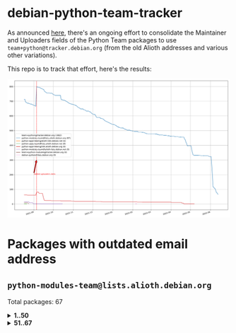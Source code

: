 # debian-python-team-tracker



As announced [here](https://lists.debian.org/debian-python/2021/08/msg00006.html), there's an ongoing effort to consolidate the Maintainer and Uploaders fields of the Python Team packages to use `team+python@tracker.debian.org` (from the old Alioth addresses and various other variations).



This repo is to track that effort, here's the results:



![Python team emails](images/python_team_emails.svg)


# Packages with outdated email address

## `python-modules-team@lists.alioth.debian.org`
Total packages: 67
<details>
<summary><b>1..50</b></summary>


| # | Package | Version |
| --- | --- | --- |
| 1 | [django-pipeline](https://tracker.debian.org/django-pipeline) | 1.6.14-3 |
| 2 | [faker](https://tracker.debian.org/faker) | 0.9.3-0.1 |
| 3 | [fastchunking](https://tracker.debian.org/fastchunking) | 0.0.3-2 |
| 4 | [flask-script](https://tracker.debian.org/flask-script) | 2.0.6-2 |
| 5 | [hachoir](https://tracker.debian.org/hachoir) | 3.1.0+dfsg-3 |
| 6 | [kivy](https://tracker.debian.org/kivy) | 1.11.0-2 |
| 7 | [mockldap](https://tracker.debian.org/mockldap) | 0.3.0-4 |
| 8 | [networkx](https://tracker.debian.org/networkx) | 2.5+ds-2 |
| 9 | [okasha](https://tracker.debian.org/okasha) | 0.2.4-4 |
| 10 | [portio](https://tracker.debian.org/portio) | 0.5-4 |
| 11 | [power](https://tracker.debian.org/power) | 1.4+dfsg-4 |
| 12 | [pydenticon](https://tracker.debian.org/pydenticon) | 0.3.1-2 |
| 13 | [pydle](https://tracker.debian.org/pydle) | 0.9.4-2 |
| 14 | [pyfg](https://tracker.debian.org/pyfg) | 0.50-2 |
| 15 | [pylibmc](https://tracker.debian.org/pylibmc) | 1.5.2-3 |
| 16 | [pynliner](https://tracker.debian.org/pynliner) | 0.8.0-2 |
| 17 | [pyopengl](https://tracker.debian.org/pyopengl) | 3.1.5+dfsg-1 |
| 18 | [pyprind](https://tracker.debian.org/pyprind) | 2.11.2-2 |
| 19 | [pytds](https://tracker.debian.org/pytds) | 1.10.0-1 |
| 20 | [pytest-bdd](https://tracker.debian.org/pytest-bdd) | 3.2.1-1 |
| 21 | [python-aioinflux](https://tracker.debian.org/python-aioinflux) | 0.9.0-2 |
| 22 | [python-click-log](https://tracker.debian.org/python-click-log) | 0.2.1-2 |
| 23 | [python-colour](https://tracker.debian.org/python-colour) | 0.1.5-2 |
| 24 | [python-decorator](https://tracker.debian.org/python-decorator) | 4.4.2-2 |
| 25 | [python-demjson](https://tracker.debian.org/python-demjson) | 2.2.4-5 |
| 26 | [python-django-push-notifications](https://tracker.debian.org/python-django-push-notifications) | 1.4.1-1 |
| 27 | [python-ewmh](https://tracker.debian.org/python-ewmh) | 0.1.6-2 |
| 28 | [python-gflags](https://tracker.debian.org/python-gflags) | 1.5.1-7 |
| 29 | [python-hpilo](https://tracker.debian.org/python-hpilo) | 4.3-3 |
| 30 | [python-ipfix](https://tracker.debian.org/python-ipfix) | 0.9.7-2 |
| 31 | [python-ldap](https://tracker.debian.org/python-ldap) | 3.2.0-4 |
| 32 | [python-libguess](https://tracker.debian.org/python-libguess) | 1.1-4 |
| 33 | [python-mailer](https://tracker.debian.org/python-mailer) | 0.8.1-4 |
| 34 | [python-mastodon](https://tracker.debian.org/python-mastodon) | 1.5.1-1 |
| 35 | [python-model-mommy](https://tracker.debian.org/python-model-mommy) | 1.6.0-2 |
| 36 | [python-pathtools](https://tracker.debian.org/python-pathtools) | 0.1.2-4 |
| 37 | [python-pem](https://tracker.debian.org/python-pem) | 19.1.0-1 |
| 38 | [python-persistent](https://tracker.debian.org/python-persistent) | 4.6.4-0.2 |
| 39 | [python-pex](https://tracker.debian.org/python-pex) | 1.1.14-3.1 |
| 40 | [python-phonenumbers](https://tracker.debian.org/python-phonenumbers) | 8.12.1-1 |
| 41 | [python-plaster](https://tracker.debian.org/python-plaster) | 1.0-2 |
| 42 | [python-plaster-pastedeploy](https://tracker.debian.org/python-plaster-pastedeploy) | 0.5-3 |
| 43 | [python-repoze.sphinx.autointerface](https://tracker.debian.org/python-repoze.sphinx.autointerface) | 0.8-0.2 |
| 44 | [python-schedutils](https://tracker.debian.org/python-schedutils) | 0.6-2.1 |
| 45 | [python-service-identity](https://tracker.debian.org/python-service-identity) | 18.1.0-6 |
| 46 | [python-simpy](https://tracker.debian.org/python-simpy) | 2.3.1+dfsg-2 |
| 47 | [python-slimmer](https://tracker.debian.org/python-slimmer) | 0.1.30-8 |
| 48 | [python-suntime](https://tracker.debian.org/python-suntime) | 1.2.5-2 |
| 49 | [python-tempita](https://tracker.debian.org/python-tempita) | 0.5.2-6 |
| 50 | [python-testing.mysqld](https://tracker.debian.org/python-testing.mysqld) | 1.4.0-4 |
</details>
<details>
<summary><b>51..67</b></summary>

| # | Package | Version |
| --- | --- | --- |
| 51 | [python-testing.postgresql](https://tracker.debian.org/python-testing.postgresql) | 1.3.0-2 |
| 52 | [python-urlobject](https://tracker.debian.org/python-urlobject) | 2.4.3-3 |
| 53 | [python-wheezy.template](https://tracker.debian.org/python-wheezy.template) | 0.1.167-2 |
| 54 | [python-wither](https://tracker.debian.org/python-wither) | 1.1-2 |
| 55 | [pywinrm](https://tracker.debian.org/pywinrm) | 0.3.0-2 |
| 56 | [quark-sphinx-theme](https://tracker.debian.org/quark-sphinx-theme) | 0.5.1-2 |
| 57 | [routes](https://tracker.debian.org/routes) | 2.5.1-1 |
| 58 | [sireader](https://tracker.debian.org/sireader) | 1.1.1-2 |
| 59 | [sleekxmpp](https://tracker.debian.org/sleekxmpp) | 1.3.3-6 |
| 60 | [speaklater](https://tracker.debian.org/speaklater) | 1.3-5 |
| 61 | [sphinx](https://tracker.debian.org/sphinx) | 1.8.5-5 |
| 62 | [stardicter](https://tracker.debian.org/stardicter) | 1.2-1 |
| 63 | [stsci.distutils](https://tracker.debian.org/stsci.distutils) | 0.3.7-5 |
| 64 | [tagpy](https://tracker.debian.org/tagpy) | 2013.1-7 |
| 65 | [tinydb](https://tracker.debian.org/tinydb) | 3.15.2-2 |
| 66 | [vim-autopep8](https://tracker.debian.org/vim-autopep8) | 1.2.0-2 |
| 67 | [webpy](https://tracker.debian.org/webpy) | 1:0.61-1 |
</details>
